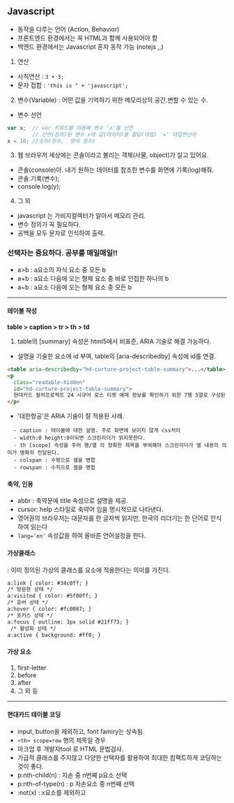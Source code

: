 ## Javascript
  - 동작을 다루는 언어 (Action, Behavior)
  - 프론트엔드 환경에서는 꼭 HTML과 함께 사용되어야 함
  - 백엔드 환경에서는 Javascript 혼자 동작 가능 (notejs ,,)

1. 연산
  - 사칙연산 : `3 + 3;`
  - 문자 접합 :  `'this is " + 'javascript';`

2. 변수(Variable) : 어떤 값을 기억하기 위한 메모리상의 공간.변할 수 있는 수.
- 변수 선언
```js
var x;  // var 키워드를 이용해 변수 'x'를 선언
        // 선언(정의)된 변수 x에 값(데이터)를 할당(대입) '=' 대입연산자
x = 10; //숫자(정수,  양의 정수)
```

3. 웹 브라우저 세상에는 콘솔이라고 불리는 객체(사물, object)가 살고 있어요.
  - 콘솔(console)아. 내가 원하는 데이터를 참조한 변수를 화면에 기록(log)해줘.
  - 콘솔.기록(변수);
  - console.log(y);

4. 그 외
  - javascript 는 가비지컬렉터가 알아서 메모리 관리.
  - 변수 정의가 꼭 필요하다.
  - 공백을 모두 문자로 인식하여 출력.

### **선택자는 중요하다. 공부를 매일매일!!**
  - a>b : a요소의 자식 요소 중 모든 b
  - a+b : a요소 다음에 오는 형제 요소 중 바로 인접한 하나의 b
  - a~b : a요소 다음에 오는 형제 요소 중 모든 b

---------------------------------------------

#### 테이블 작성
**table > caption > tr > th > td**

1. table의 [summary] 속성은 html5에서 비표준, ARIA 기술로 해결 가능하다.
  - 설명을 기술한 요소에 id 부여,  table의 [aria-describedby] 속성에 id를 연결.
```html
<table aria-describedby="hd-curture-project-table-summary">...</table>
<p
  class="readable-hidden"
  id="hd-curture-project-table-summary">
  현대카드 컬처프로젝트 24 시규어 로스 티켓 예매 정보를 확인하기 위한 7행 5열로 구성된 표입니다.
</p>
```
  - '대한항공'은 ARIA 기술이 잘 적용된 사례.
```
  - caption : 테이블에 대한 설명. 주로 화면에 보이지 않게 css처리
  - width:0 height:0이되면 스크린리더가 읽지못한다.
  - th [scope] 속성을 주어 행/열 의 정확한 제목을 부여해야 스크린리더가 셀 내용의 의미가 명확히 전달된다.
  - colspan : 수평으로 셀을 병합
  - rowspan : 수직으로 셀을 병합
```
 
#### 축약, 인용
  - abbr : 축약문에 title 속성으로 설명을 제공.
  - cursor: help 스타일로 축약어 임을 명시적으로 나타낸다.
  - 영어권의 브라우저는 대문자를 한 글자씩 읽지만, 한국의 리더기는 한 단어로 인식하여 읽는다
  - `lang='en'` 속성값을 하여 올바른 언어설정을 한다.


#### 가상클래스
: 이미 정의된 가상의 클래스를 요소에 적용한다는 의미를 가진다.
```html
a:link { color: #34c0ff; }
/* 방문한 상태 */
a:visited { color: #5f00ff; }
/* 호버 상태 */
a:hover { color: #fc0087; }
/* 포커스 상태 */
a:focus { outline: 3px solid #21ff73; }
 /* 활성화 상태 */
a:active { background: #ff0; }
```

#### 가상 요소
1. first-letter
2. before
3. after 
4. 그 외 등

---- 

#### 현대카드 테이블 코딩
  - input, button을 제외하고, font famiry는 상속됨.
  - `<th> scope=row` 행의 제목일 경우
  - 마크업 후 개발자tool 로 HTML 문법검사. 
  - 가급적 클래스를 주지않고 다양한 선택자를 활용하여 최대한 컴팩트하게 코딩하는 것이 좋다.
  - p:nth-child(n) : 자손 중 n번째 p요소 선택
  - p:nth-of-type(n) : p 자손요소 중 n번째 선택
  - :not(x) : x요소를 제외하고